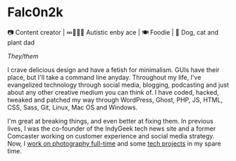 # Falc0n2k

📷 Content creator | ∞🏳️‍🌈🖤 Autistic enby ace | 🍽️ Foodie | 🌺 Dog, cat and plant dad

*They/them* 

I crave delicious design and have a fetish for minimalism. GUIs have their place, but I'll take a command line anyday. Throughout my life, I've evangelized technology through social media, blogging, podcasting and just about any other creative medium you can think of. I have coded, hacked, tweaked and patched my way through WordPress, Ghost, PHP, JS, HTML, CSS, Sass, Git, Linux, Mac OS and Windows. 

I'm great at breaking things, and even better at fixing them. In previous lives, I was the co-founder of the IndyGeek tech news site and a former Comcaster working on customer experience and social media strategy. Now, I [work on photography full-time](https://mulberryphotowerx.com) and some [tech projects](https://github.com/Falc0n2k?tab=repositories) in my spare time.